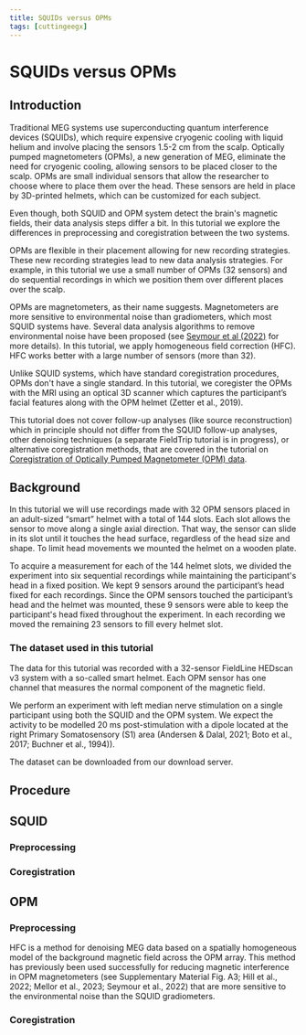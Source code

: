 ```yaml
---
title: SQUIDs versus OPMs
tags: [cuttingeegx]
---
```


# SQUIDs versus OPMs

## Introduction

Traditional MEG systems use superconducting quantum interference devices (SQUIDs), which require expensive cryogenic cooling with liquid helium and involve placing the sensors 1.5-2 cm from the scalp. Optically pumped magnetometers (OPMs), a new generation of MEG, eliminate the need for cryogenic cooling, allowing sensors to be placed closer to the scalp. OPMs are small individual sensors that allow the researcher to choose where to place them over the head. These sensors are held in place by 3D-printed helmets, which can be customized for each subject.

Even though, both SQUID and OPM system detect the brain's magnetic fields, their data analysis steps differ a bit. In this tutorial we explore the differences in preprocessing and coregistration between the two systems.

OPMs are flexible in their placement allowing for new recording strategies. These new recording strategies lead to new data analysis strategies. For example, in this tutorial we use a small number of OPMs (32 sensors) and do sequential recordings in which we position them over different places over the scalp.

OPMs are magnetometers, as their name suggests. Magnetometers are more sensitive to environmental noise than gradiometers, which most SQUID systems have. Several data analysis algorithms to remove environmental noise have been proposed (see [Seymour et al (2022)](https://www.sciencedirect.com/science/article/pii/S1053811921011058?via%3Dihub) for more details). In this tutorial, we apply homogeneous field correction (HFC). HFC works better with a large number of sensors (more than 32).

Unlike SQUID systems, which have standard coregistration procedures, OPMs don't have a single standard. In this tutorial, we coregister the OPMs with the MRI using an optical 3D scanner which captures the participant’s facial features along with the OPM helmet (Zetter et al., 2019).


This tutorial does not cover follow-up analyses (like source reconstruction) which in principle should not differ from the SQUID follow-up analyses, other denoising techniques (a separate FieldTrip tutorial is in progress), or alternative coregistration methods, that are covered in the tutorial on [Coregistration of Optically Pumped Magnetometer (OPM) data](tutorial/coregistration_opm/).

## Background


In this tutorial we will use recordings made with 32 OPM sensors  placed in an adult-sized “smart” helmet with a total of 144 slots. Each slot allows the sensor to move along a single axial direction. That way, the sensor can slide in its slot until it touches the head surface, regardless of the head size and shape. To limit head movements we mounted the helmet on a wooden plate.

To acquire a measurement for each of the 144 helmet slots, we divided the experiment into six sequential recordings while maintaining the participant's head in a fixed position. We kept 9 sensors around the participant’s head fixed for each recordings. Since the OPM sensors touched the participant’s head and the helmet was mounted, these 9 sensors were able to keep the participant's head fixed throughout the experiment. In each recording we moved the remaining 23 sensors to fill every helmet slot.

### The dataset used in this tutorial
The data for this tutorial was recorded with a 32-sensor FieldLine HEDscan v3 system with a so-called smart helmet. Each OPM sensor has one channel that measures the normal component of the magnetic field. 

We perform an experiment with left median nerve stimulation on a single participant using both the SQUID and the OPM system. We expect the activity to be modelled 20 ms post-stimulation with a dipole located at the right Primary Somatosensory (S1) area (Andersen & Dalal, 2021; Boto et al., 2017; Buchner et al., 1994)). 

The dataset can be downloaded from our download server.

## Procedure 


## SQUID
### Preprocessing
### Coregistration


## OPM
### Preprocessing
HFC is a method for denoising MEG data based on a spatially homogeneous model of the background magnetic field across the OPM array. This method has previously been used successfully for reducing magnetic interference in OPM magnetometers (see Supplementary Material Fig. A3; Hill et al., 2022; Mellor et al., 2023; Seymour et al., 2022) that are more sensitive to the environmental noise than the SQUID gradiometers. 

### Coregistration
